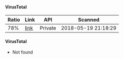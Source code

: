 #### VirusTotal
| Ratio      | Link         | API         | Scanned     |
|------------|--------------|-------------|-------------|
| 78% | [link](https://www.virustotal.com/file/befb88b89c2eb401900a68e9f5b78764203f2b48264fcc3f7121bf04a57fd408/analysis/1526764709/) | Private | 2018-05-19 21:18:29 |

#### VirusTotal
- Not found

